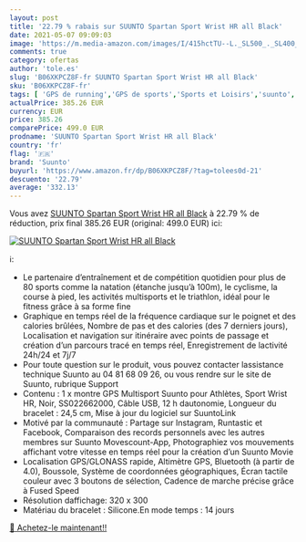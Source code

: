 ```yaml
---
layout: post
title: '22.79 % rabais sur SUUNTO Spartan Sport Wrist HR all Black'
date: 2021-05-07 09:09:03
image: 'https://m.media-amazon.com/images/I/415hctTU--L._SL500_._SL400_.jpg'
comments: true
category: ofertas
author: 'tole.es'
slug: 'B06XKPCZ8F-fr SUUNTO Spartan Sport Wrist HR all Black'
sku: 'B06XKPCZ8F-fr'
tags: [ 'GPS de running','GPS de sports','Sports et Loisirs','suunto','Électronique sportive', ]
actualPrice: 385.26 EUR
currency: EUR
price: 385.26
comparePrice: 499.0 EUR
prodname: 'SUUNTO Spartan Sport Wrist HR all Black'
country: 'fr'
flag: '🇫🇷'
brand: 'Suunto'
buyurl: 'https://www.amazon.fr/dp/B06XKPCZ8F/?tag=tolees0d-21'
descuento: '22.79'
average: '332.13'
---
```


Vous avez [SUUNTO Spartan Sport Wrist HR all Black](https://www.amazon.fr/dp/B06XKPCZ8F/?tag=tolees0d-21)  à  22.79 % de réduction, prix final  385.26 EUR (original: 499.0 EUR) ici:

[![SUUNTO Spartan Sport Wrist HR all Black](https://m.media-amazon.com/images/I/415hctTU--L._SL500_._SL400_.jpg)](https://www.amazon.fr/dp/B06XKPCZ8F/?tag=tolees0d-21)

ℹ️:

- Le partenaire d’entraînement et de compétition quotidien pour plus de 80 sports comme la natation (étanche jusqu’à 100m), le cyclisme, la course à pied, les activités multisports et le triathlon, idéal pour le fitness grâce à sa forme fine
- Graphique en temps réel de la fréquence cardiaque sur le poignet et des calories brûlées, Nombre de pas et des calories (des 7 derniers jours), Localisation et navigation sur itinéraire avec points de passage et création d’un parcours tracé en temps réel, Enregistrement de lactivité 24h/24 et 7j/7
- Pour toute question sur le produit, vous pouvez contacter lassistance technique Suunto au 04 81 68 09 26, ou vous rendre sur le site de Suunto, rubrique Support
- Contenu : 1 x montre GPS Multisport Suunto pour Athlètes, Sport Wrist HR, Noir, SS022662000, Câble USB, 12 h dautonomie, Longueur du bracelet : 24,5 cm, Mise à jour du logiciel sur SuuntoLink
- Motivé par la communauté : Partage sur Instagram, Runtastic et Facebook, Comparaison des records personnels avec les autres membres sur Suunto Movescount-App, Photographiez vos mouvements affichant votre vitesse en temps réel pour la création d’un Suunto Movie
- Localisation GPS/GLONASS rapide, Altimètre GPS, Bluetooth (à partir de 4.0), Boussole, Système de coordonnées géographiques, Écran tactile couleur avec 3 boutons de sélection, Cadence de marche précise grâce à Fused Speed
- Résolution daffichage: 320 x 300
- Matériau du bracelet : Silicone.En mode temps : 14 jours

[🛒 Achetez-le maintenant!!](https://www.amazon.fr/dp/B06XKPCZ8F/?tag=tolees0d-21)
